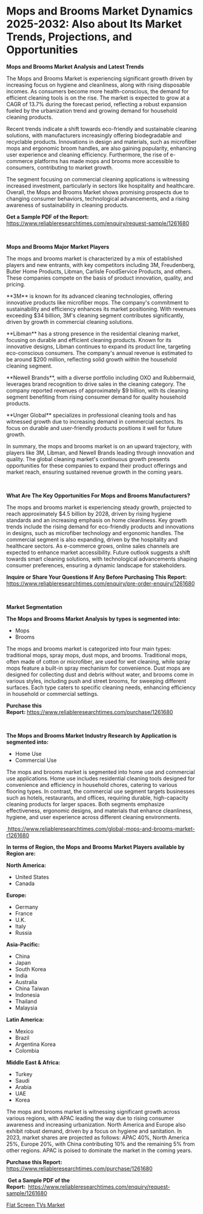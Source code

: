 <p><h1>Mops and Brooms Market Dynamics 2025-2032: Also about Its Market Trends, Projections, and Opportunities</h1></p><p><strong>Mops and Brooms Market Analysis and Latest Trends</strong></p>
<p><p>The Mops and Brooms Market is experiencing significant growth driven by increasing focus on hygiene and cleanliness, along with rising disposable incomes. As consumers become more health-conscious, the demand for efficient cleaning tools is on the rise. The market is expected to grow at a CAGR of 13.7% during the forecast period, reflecting a robust expansion fueled by the urbanization trend and growing demand for household cleaning products.</p><p>Recent trends indicate a shift towards eco-friendly and sustainable cleaning solutions, with manufacturers increasingly offering biodegradable and recyclable products. Innovations in design and materials, such as microfiber mops and ergonomic broom handles, are also gaining popularity, enhancing user experience and cleaning efficiency. Furthermore, the rise of e-commerce platforms has made mops and brooms more accessible to consumers, contributing to market growth. </p><p>The segment focusing on commercial cleaning applications is witnessing increased investment, particularly in sectors like hospitality and healthcare. Overall, the Mops and Brooms Market shows promising prospects due to changing consumer behaviors, technological advancements, and a rising awareness of sustainability in cleaning products.</p></p>
<p><strong>Get a Sample PDF of the Report:&nbsp;</strong> <a href="https://www.reliableresearchtimes.com/enquiry/request-sample/1261680?utm_campaign=2771&utm_medium=2&utm_source=Github&utm_content=ia&utm_term=04042025&utm_id=mops-and-brooms">https://www.reliableresearchtimes.com/enquiry/request-sample/1261680</a></p>
<p>&nbsp;</p>
<p><strong>Mops and Brooms Major Market Players</strong></p>
<p><p>The mops and brooms market is characterized by a mix of established players and new entrants, with key competitors including 3M, Freudenberg, Butler Home Products, Libman, Carlisle FoodService Products, and others. These companies compete on the basis of product innovation, quality, and pricing.</p><p>**3M** is known for its advanced cleaning technologies, offering innovative products like microfiber mops. The company's commitment to sustainability and efficiency enhances its market positioning. With revenues exceeding $34 billion, 3M's cleaning segment contributes significantly, driven by growth in commercial cleaning solutions.</p><p>**Libman** has a strong presence in the residential cleaning market, focusing on durable and efficient cleaning products. Known for its innovative designs, Libman continues to expand its product line, targeting eco-conscious consumers. The company's annual revenue is estimated to be around $200 million, reflecting solid growth within the household cleaning segment.</p><p>**Newell Brands**, with a diverse portfolio including OXO and Rubbermaid, leverages brand recognition to drive sales in the cleaning category. The company reported revenues of approximately $9 billion, with its cleaning segment benefiting from rising consumer demand for quality household products.</p><p>**Unger Global** specializes in professional cleaning tools and has witnessed growth due to increasing demand in commercial sectors. Its focus on durable and user-friendly products positions it well for future growth.</p><p>In summary, the mops and brooms market is on an upward trajectory, with players like 3M, Libman, and Newell Brands leading through innovation and quality. The global cleaning market's continuous growth presents opportunities for these companies to expand their product offerings and market reach, ensuring sustained revenue growth in the coming years.</p></p>
<p>&nbsp;</p>
<p><strong>What Are The Key Opportunities For Mops and Brooms Manufacturers?</strong></p>
<p><p>The mops and brooms market is experiencing steady growth, projected to reach approximately $4.5 billion by 2028, driven by rising hygiene standards and an increasing emphasis on home cleanliness. Key growth trends include the rising demand for eco-friendly products and innovations in designs, such as microfiber technology and ergonomic handles. The commercial segment is also expanding, driven by the hospitality and healthcare sectors. As e-commerce grows, online sales channels are expected to enhance market accessibility. Future outlook suggests a shift towards smart cleaning solutions, with technological advancements shaping consumer preferences, ensuring a dynamic landscape for stakeholders.</p></p>
<p><strong>Inquire or Share Your Questions If Any Before Purchasing This Report:</strong> <a href="https://www.reliableresearchtimes.com/enquiry/pre-order-enquiry/1261680?utm_campaign=2771&utm_medium=2&utm_source=Github&utm_content=ia&utm_term=04042025&utm_id=mops-and-brooms">https://www.reliableresearchtimes.com/enquiry/pre-order-enquiry/1261680</a></p>
<p>&nbsp;</p>
<p><strong>Market Segmentation</strong></p>
<p><strong>The Mops and Brooms Market Analysis by types is segmented into:</strong></p>
<p><ul><li>Mops</li><li>Brooms</li></ul></p>
<p><p>The mops and brooms market is categorized into four main types: traditional mops, spray mops, dust mops, and brooms. Traditional mops, often made of cotton or microfiber, are used for wet cleaning, while spray mops feature a built-in spray mechanism for convenience. Dust mops are designed for collecting dust and debris without water, and brooms come in various styles, including push and street brooms, for sweeping different surfaces. Each type caters to specific cleaning needs, enhancing efficiency in household or commercial settings.</p></p>
<p><strong>Purchase this Report:&nbsp;</strong><a href="https://www.reliableresearchtimes.com/purchase/1261680?utm_campaign=2771&utm_medium=2&utm_source=Github&utm_content=ia&utm_term=04042025&utm_id=mops-and-brooms">https://www.reliableresearchtimes.com/purchase/1261680</a></p>
<p>&nbsp;</p>
<p><strong>The Mops and Brooms Market Industry Research by Application is segmented into:</strong></p>
<p><ul><li>Home Use</li><li>Commercial Use</li></ul></p>
<p><p>The mops and brooms market is segmented into home use and commercial use applications. Home use includes residential cleaning tools designed for convenience and efficiency in household chores, catering to various flooring types. In contrast, the commercial use segment targets businesses such as hotels, restaurants, and offices, requiring durable, high-capacity cleaning products for larger spaces. Both segments emphasize effectiveness, ergonomic designs, and materials that enhance cleanliness, hygiene, and user experience across different cleaning environments.</p></p>
<p><a href="https://www.reliableresearchtimes.com/global-mops-and-brooms-market-r1261680?utm_campaign=2771&utm_medium=2&utm_source=Github&utm_content=ia&utm_term=04042025&utm_id=mops-and-brooms">&nbsp;https://www.reliableresearchtimes.com/global-mops-and-brooms-market-r1261680</a></p>
<p><strong>In terms of Region, the Mops and Brooms Market Players available by Region are:</strong></p>
<p>
    <p> <strong> North America: </strong>
        <ul>
            <li>United States</li>
            <li>Canada</li>
        </ul>
        </p> 
    <p> <strong> Europe: </strong>
        <ul>
            <li>Germany</li>
            <li>France</li>
            <li>U.K.</li>
            <li>Italy</li>
            <li>Russia</li>
        </ul>
        </p> 
    <p> <strong> Asia-Pacific: </strong>
        <ul>
            <li>China</li>
            <li>Japan</li>
            <li>South Korea</li>
            <li>India</li>
            <li>Australia</li>
            <li>China Taiwan</li>
            <li>Indonesia</li>
            <li>Thailand</li>
            <li>Malaysia</li>
        </ul>
        </p> 
    <p> <strong> Latin America: </strong>
        <ul>
            <li>Mexico</li>
            <li>Brazil</li>
            <li>Argentina Korea</li>
            <li>Colombia</li>
        </ul>
        </p> 
    <p> <strong> Middle East & Africa: </strong>
        <ul>
            <li>Turkey</li>
            <li>Saudi</li>
            <li>Arabia</li>
            <li>UAE</li>
            <li>Korea</li>
        </ul>
    </p>
    </p>
<p><p>The mops and brooms market is witnessing significant growth across various regions, with APAC leading the way due to rising consumer awareness and increasing urbanization. North America and Europe also exhibit robust demand, driven by a focus on hygiene and sanitation. In 2023, market shares are projected as follows: APAC 40%, North America 25%, Europe 20%, with China contributing 10% and the remaining 5% from other regions. APAC is poised to dominate the market in the coming years.</p></p>
<p><strong>Purchase this Report: </strong><a href="https://www.reliableresearchtimes.com/purchase/1261680?utm_campaign=2771&utm_medium=2&utm_source=Github&utm_content=ia&utm_term=04042025&utm_id=mops-and-brooms">https://www.reliableresearchtimes.com/purchase/1261680</a></p>
<p>&nbsp;<strong>Get a Sample PDF of the Report:&nbsp;&nbsp;</strong><a href="https://www.reliableresearchtimes.com/enquiry/request-sample/1261680?utm_campaign=2771&utm_medium=2&utm_source=Github&utm_content=ia&utm_term=04042025&utm_id=mops-and-brooms">https://www.reliableresearchtimes.com/enquiry/request-sample/1261680</a></p>
<p><strong></strong></p>
<p><p><a href="https://github.com/abuugjetaj/Market-Research-Report-List-1/blob/main/flat-screen-tvs-market.md?utm_campaign=2771&utm_medium=2&utm_source=Github&utm_content=ia&utm_term=04042025&utm_id=mops-and-brooms">Flat Screen TVs Market</a></p></p>